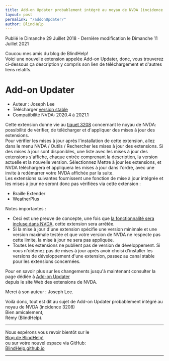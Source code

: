 ```yaml
---
title: Add-on Updater probablement intégré au noyau de NVDA (incidence 3208)
layout: post
permalink: "/addonUpdater/"
author: BlindHelp
---
```


<footer>Publié le Dimanche 29 Juillet 2018 - Dernière modification le Dimanche 11 Juillet 2021</footer>


Coucou mes amis du blog de BlindHelp!               
Voici une nouvelle extension appelée Add-on Updater, donc, vous trouverez ci-dessous ça description y compris son lien de téléchargement et d'autres liens relatifs.    

# Add-on Updater

* Auteur : Joseph Lee
* Télécharger [version stable](https://addons.nvda-project.org/files/get.php?file=nvda3208)                     
* Compatibilité NVDA: 2020.4 à 2021.1

Cette extension donne vie au [tiquet 3208](https://github.com/nvaccess/nvda/issues/3208) concernant le noyau de NVDA: possibilité de vérifier, de télécharger et d'appliquer des mises à jour des extensions.    
Pour vérifier les mises à jour après l'installation de cette extension, allez dans le menu NVDA / Outils / Rechercher les mises à jour des extensions. Si des mises à jour sont disponibles, une liste avec les mises à jour des extensions s'affiche, chaque entrée comprenant la description, la version actuelle et la nouvelle version. Sélectionnez Mettre à jour les extensions, et NVDA téléchargera et appliquera les mises à jour dans l'ordre, avec une invite à redémarrer votre NVDA affichée par la suite.    
Les extensions suivantes fournissent une fonction de mise à jour intégrée et les mises à jour ne seront donc pas vérifiées via cette extension :    

* Braille Extender
* WeatherPlus

Notes importantes :

* Ceci est une preuve de concepte, une fois que [la fonctionnalité sera incluse dans NVDA,](https://github.com/nvaccess/nvda/issues/3208) cette extension sera arrêtée.
* Si la mise à jour d'une extension spécifie une version minimale et une version maximale testée et que votre version de NVDA ne respecte pas cette limite, la mise à jour ne sera pas appliquée.
* Toutes les extensions ne publient pas de version de développement. Si vous n'obtenez pas de mises à jour après avoir choisi d'installer les versions de développement d'une extension, passez au canal stable pour les extensions concernées.

Pour en savoir plus sur les changements jusqu'à maintenant consulter la page dédiée à [Add-on Updater](https://addons.nvda-project.org/addons/addonUpdater.fr.html)                   
 depuis le site Web des extensions de NVDA.          
 
Merci à son auteur : Joseph Lee.           
 
Voilà donc,  tout est dit au sujet de Add-on Updater probablement intégré au noyau de NVDA (incidence 3208)                
Bien amicalement,              
Rémy (BlindHelp).

---

Nous espérons vous revoir bientôt sur le      
[Blog de BlindHelp!](http://blindhelp.blogspot.fr/)                    
ou sur  votre nouvel espace via GitHub:                     
[BlindHelp.github.io](https://blindhelp.github.io)                    

---